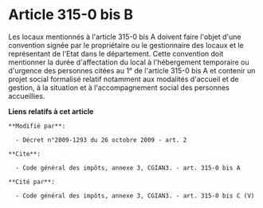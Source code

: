 # Article 315-0 bis B

Les locaux mentionnés à l'article 315-0 bis A doivent faire l'objet d'une convention signée par le propriétaire ou le
gestionnaire des locaux et le représentant de l'Etat dans le département. Cette convention doit mentionner la durée
d'affectation du local à l'hébergement temporaire ou d'urgence des personnes citées au 1° de l'article 315-0 bis A et
contenir un projet social formalisé relatif notamment aux modalités d'accueil et de gestion, à la situation et à
l'accompagnement social des personnes accueillies.

**Liens relatifs à cet article**

	**Modifié par**:

	  - Décret n°2009-1293 du 26 octobre 2009 - art. 2

	**Cite**:

	  - Code général des impôts, annexe 3, CGIAN3. - art. 315-0 bis A

	**Cité par**:

	  - Code général des impôts, annexe 3, CGIAN3. - art. 315-0 bis C (V)
